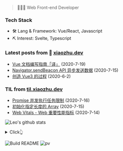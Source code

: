 > 👨🏻‍💻 Web Front-end Developer

### Tech Stack

- 🛠 Lang & Framework: Vue/React, Javascript
- ⛏ Interest: Svelte, Typescript

### Latest posts from 📝 [xiaozhu.dev](https://xiaozhu.dev)

- [Vue 文档编写指南「译」](https://xiaozhu.dev/post/vue-docs-writing-guide/) (2020-7-19)
- [Navigator.sendBeacon API 异步发送数据](https://xiaozhu.dev/post/send-beacon-api/) (2020-7-15)
- [创造 Vue3 的过程](https://xiaozhu.dev/post/the-process-of-making-vue-3/) (2020-6-2)

### TIL from [til.xiaozhu.dev](https://til.xiaozhu.dev)

- [Promise 并发执行任务限制](https://github.com/mopig/til/blob/master/javascript/promise-concurrency.md.md) (2020-7-16)
- [初始化指定长度的 Array](https://github.com/mopig/til/blob/master/javascript/init-array.md.md) (2020-7-15)
- [Web Vitals - Web 重要性能指标](https://github.com/mopig/til/blob/master/web-audit/web-vitals.md) (2020-7-14)

![Leo's github stats](https://github-readme-stats.vercel.app/api?username=mopig&show_icons=true&title_color=c1c7cb&icon_color=cfd3d6&text_color=374140&bg_color=e9ebec&hide=["stars","issues"])

<details>
  <summary>Click👆</summary>
  <pre>
  🤷‍♂️
  </pre>
</details>

![Build README](https://github.com/mopig/mopig/workflows/Build%20README/badge.svg)
![pv](https://pageview.vercel.app/?github_user=mopig)
